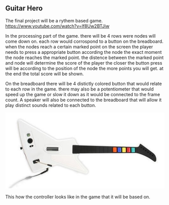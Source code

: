 ## Guitar Hero

The final project will be a rythem based game. https://www.youtube.com/watch?v=lf8Uw2BTJiw

In the processing part of the game. there will be 4 rows were nodes will come down on. each row would corrospond to a button on the breadboard. when the nodes reach a certain marked point on the screen the player needs to press a appropriate button according the node the exact moment the node reaches the marked point. the distence between the marked point and node will determine the score of the player the closer the button press will be according to the position of the node the more points you will get. at the end the total score will be shown.

On the breadboard there will be 4 distictly colored button that would relate to each row in the game. there may also be a potentiometer that would speed up the game or slow it down as it would be connected to the frame count. A speaker will also be connected to the breadboard that will allow it play distinct sounds related to each button.


![](pic1.jpg)

This how the controller looks like in the game that it will be based on.


